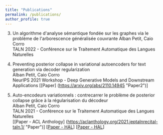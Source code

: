 ```yaml
---
title: "Publications"
permalink: /publications/
author_profile: true
---
```

3. Un algorithme d'analyse sémantique fondée sur les graphes via le problème de l'arborescence généralisée couvrante 
Alban Petit, Caio Corro  
TALN 2022 - Conférence sur le Traitement Automatique des Langues Naturelles

2. Preventing posterior collapse in variational autoencoders for text generation via decoder regularization  
Alban Petit, Caio Corro  
NeurIPS 2021 Workshop - Deep Generative Models and Downstream Applications
\[[Paper] (https://arxiv.org/abs/2110.14945 "Paper2")\]


1. Auto-encodeurs variationnels : contrecarrer le problème de posterior collapse grâce à la régularisation du décodeur  
Alban Petit, Caio Corro  
TALN 2021 - Conférence sur le Traitement Automatique des Langues Naturelles  
\[[Paper - ACL Anthology] (https://aclanthology.org/2021.jeptalnrecital-taln.1/ "Paper")\] \[[Paper - HAL](https://hal.archives-ouvertes.fr/hal-03265886/document "Paper1a")\]
\[[Paper - HAL](https://hal.archives-ouvertes.fr/hal-03265886/document "Paper1b")\]